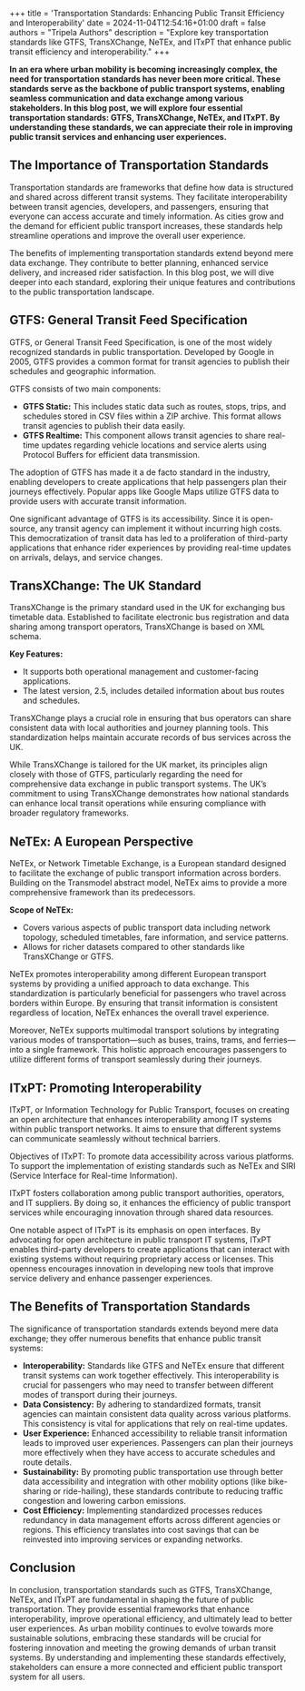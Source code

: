 +++
title = 'Transportation Standards: Enhancing Public Transit Efficiency and Interoperability'
date = 2024-11-04T12:54:16+01:00
draft = false
authors = "Tripela Authors"
description = "Explore key transportation standards like GTFS, TransXChange, NeTEx, and ITxPT that enhance public transit efficiency and interoperability."
+++

**In an era where urban mobility is becoming increasingly complex, the need for transportation standards has never been more critical. These standards serve as the backbone of public transport systems, enabling seamless communication and data exchange among various stakeholders. In this blog post, we will explore four essential transportation standards: GTFS, TransXChange, NeTEx, and ITxPT. By understanding these standards, we can appreciate their role in improving public transit services and enhancing user experiences.**

## The Importance of Transportation Standards

Transportation standards are frameworks that define how data is structured and shared across different transit systems. They facilitate interoperability between transit agencies, developers, and passengers, ensuring that everyone can access accurate and timely information. As cities grow and the demand for efficient public transport increases, these standards help streamline operations and improve the overall user experience.

The benefits of implementing transportation standards extend beyond mere data exchange. They contribute to better planning, enhanced service delivery, and increased rider satisfaction. In this blog post, we will dive deeper into each standard, exploring their unique features and contributions to the public transportation landscape.

## GTFS: General Transit Feed Specification
GTFS, or General Transit Feed Specification, is one of the most widely recognized standards in public transportation. Developed by Google in 2005, GTFS provides a common format for transit agencies to publish their schedules and geographic information.

GTFS consists of two main components:

- **GTFS Static:** This includes static data such as routes, stops, trips, and schedules stored in CSV files within a ZIP archive. This format allows transit agencies to publish their data easily.
- **GTFS Realtime:** This component allows transit agencies to share real-time updates regarding vehicle locations and service alerts using Protocol Buffers for efficient data transmission.

The adoption of GTFS has made it a de facto standard in the industry, enabling developers to create applications that help passengers plan their journeys effectively. Popular apps like Google Maps utilize GTFS data to provide users with accurate transit information.

One significant advantage of GTFS is its accessibility. Since it is open-source, any transit agency can implement it without incurring high costs. This democratization of transit data has led to a proliferation of third-party applications that enhance rider experiences by providing real-time updates on arrivals, delays, and service changes.

## TransXChange: The UK Standard

TransXChange is the primary standard used in the UK for exchanging bus timetable data. Established to facilitate electronic bus registration and data sharing among transport operators, TransXChange is based on XML schema.

**Key Features:**
- It supports both operational management and customer-facing applications.
- The latest version, 2.5, includes detailed information about bus routes and schedules.

TransXChange plays a crucial role in ensuring that bus operators can share consistent data with local authorities and journey planning tools. This standardization helps maintain accurate records of bus services across the UK.

While TransXChange is tailored for the UK market, its principles align closely with those of GTFS, particularly regarding the need for comprehensive data exchange in public transport systems. The UK’s commitment to using TransXChange demonstrates how national standards can enhance local transit operations while ensuring compliance with broader regulatory frameworks.

## NeTEx: A European Perspective

NeTEx, or Network Timetable Exchange, is a European standard designed to facilitate the exchange of public transport information across borders. Building on the Transmodel abstract model, NeTEx aims to provide a more comprehensive framework than its predecessors.

**Scope of NeTEx:**
- Covers various aspects of public transport data including network topology, scheduled timetables, fare information, and service patterns.
- Allows for richer datasets compared to other standards like TransXChange or GTFS.

NeTEx promotes interoperability among different European transport systems by providing a unified approach to data exchange. This standardization is particularly beneficial for passengers who travel across borders within Europe. By ensuring that transit information is consistent regardless of location, NeTEx enhances the overall travel experience.

Moreover, NeTEx supports multimodal transport solutions by integrating various modes of transportation—such as buses, trains, trams, and ferries—into a single framework. This holistic approach encourages passengers to utilize different forms of transport seamlessly during their journeys.

## ITxPT: Promoting Interoperability

ITxPT, or Information Technology for Public Transport, focuses on creating an open architecture that enhances interoperability among IT systems within public transport networks. It aims to ensure that different systems can communicate seamlessly without technical barriers.

Objectives of ITxPT:
To promote data accessibility across various platforms.
To support the implementation of existing standards such as NeTEx and SIRI (Service Interface for Real-time Information).

ITxPT fosters collaboration among public transport authorities, operators, and IT suppliers. By doing so, it enhances the efficiency of public transport services while encouraging innovation through shared data resources.

One notable aspect of ITxPT is its emphasis on open interfaces. By advocating for open architecture in public transport IT systems, ITxPT enables third-party developers to create applications that can interact with existing systems without requiring proprietary access or licenses. This openness encourages innovation in developing new tools that improve service delivery and enhance passenger experiences.

## The Benefits of Transportation Standards

The significance of transportation standards extends beyond mere data exchange; they offer numerous benefits that enhance public transit systems:
- **Interoperability:** Standards like GTFS and NeTEx ensure that different transit systems can work together effectively. This interoperability is crucial for passengers who may need to transfer between different modes of transport during their journeys.
- **Data Consistency:** By adhering to standardized formats, transit agencies can maintain consistent data quality across various platforms. This consistency is vital for applications that rely on real-time updates.
- **User Experience:** Enhanced accessibility to reliable transit information leads to improved user experiences. Passengers can plan their journeys more effectively when they have access to accurate schedules and route details.
- **Sustainability:** By promoting public transportation use through better data accessibility and integration with other mobility options (like bike-sharing or ride-hailing), these standards contribute to reducing traffic congestion and lowering carbon emissions.
- **Cost Efficiency:** Implementing standardized processes reduces redundancy in data management efforts across different agencies or regions. This efficiency translates into cost savings that can be reinvested into improving services or expanding networks.

## Conclusion

In conclusion, transportation standards such as GTFS, TransXChange, NeTEx, and ITxPT are fundamental in shaping the future of public transportation. They provide essential frameworks that enhance interoperability, improve operational efficiency, and ultimately lead to better user experiences. As urban mobility continues to evolve towards more sustainable solutions, embracing these standards will be crucial for fostering innovation and meeting the growing demands of urban transit systems. By understanding and implementing these standards effectively, stakeholders can ensure a more connected and efficient public transport system for all users.
